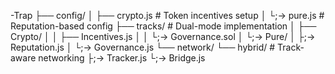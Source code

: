 -Trap
├── config/
│   ├── crypto.js       # Token incentives setup
│   └;-> pure.js       # Reputation-based config
├── tracks/             # Dual-mode implementation
│   ├── Crypto/
│   │   ├── Incentives.js
│   │   └;-> Governance.sol
│   └;-> Pure/
│       ├;-> Reputation.js
│       └;-> Governance.js
└── network/
    └── hybrid/         # Track-aware networking
        ├;-> Tracker.js
        └;-> Bridge.js
